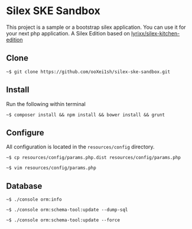 Silex SKE Sandbox
=================

This project is a sample or a bootstrap silex application. You can use it for your next php application. A Silex Edition based on [lyrixx/silex-kitchen-edition](https://packagist.org/packages/lyrixx/silex-kitchen-edition)

Clone
-----

    ~$ git clone https://github.com/ooXei1sh/silex-ske-sandbox.git

Install
-------

Run the following within terminal

    ~$ composer install && npm install && bower install && grunt

Configure
---------

All configuration is located in the `resources/config` directory.

    ~$ cp resources/config/params.php.dist resources/config/params.php

    ~$ vim resources/config/params.php

Database
--------

    ~$ ./console orm:info

    ~$ ./console orm:schema-tool:update --dump-sql 

    ~$ ./console orm:schema-tool:update --force
